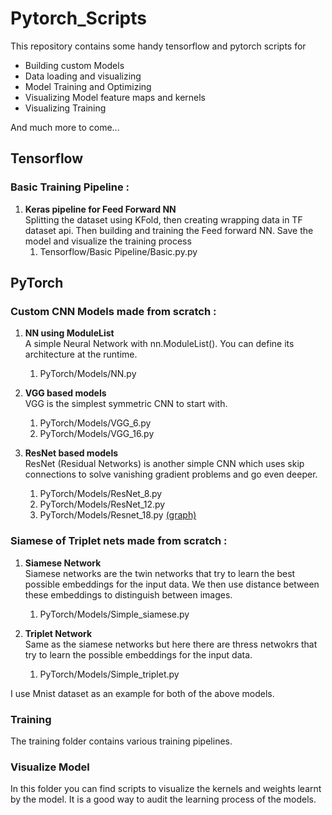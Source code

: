 # Pytorch_Scripts

This repository contains some handy tensorflow and pytorch scripts for
<ul>
  <li>Building custom Models</li>
  <li>Data loading and visualizing</li>
  <li>Model Training and Optimizing</li>
  <li>Visualizing Model feature maps and kernels</li>
  <li>Visualizing Training</li>  
</ul>
And much more to come...

## Tensorflow
### Basic Training Pipeline :

1. **Keras pipeline for Feed Forward NN** <br>
	Splitting the dataset using KFold, then creating wrapping data in TF dataset api. Then building and training the Feed forward NN. Save the model and visualize the training process
    <ol>
    <li>Tensorflow/Basic Pipeline/Basic.py.py</li>
    </ol>

## PyTorch 
### Custom CNN Models made from scratch : 

1. **NN using ModuleList** <br>
    A simple Neural Network with nn.ModuleList(). You can define its architecture at the runtime.
    <ol>
    <li>PyTorch/Models/NN.py</li>
    </ol>

2. **VGG based models** <br>
    VGG is the simplest symmetric CNN to start with.
    <ol>
    <li> PyTorch/Models/VGG_6.py </li>
    <li> PyTorch/Models/VGG_16.py </li>
    </ol>

3. **ResNet based models**  <br>
    ResNet (Residual Networks) is another simple CNN which uses skip connections to solve vanishing gradient problems and go even deeper.
    <ol>
    <li> PyTorch/Models/ResNet_8.py </li>
    <li> PyTorch/Models/ResNet_12.py </li>
    <li> PyTorch/Models/Resnet_18.py	<a href="PyTorch/Model graphs/resnet18.onnx.png">(graph)</a></li>
    </ol>

### Siamese of Triplet nets made from scratch : 

1. **Siamese Network**  <br>
    Siamese networks are the twin networks that try to learn the best possible embeddings for the input data. We then use distance between these embeddings to distinguish between images.
    <ol>
    <li> PyTorch/Models/Simple_siamese.py </li>
    </ol>

2. **Triplet Network**  <br>
    Same as the siamese networks but here there are thress netwokrs that try to learn the possible embeddings for the input data.
    <ol>
    <li> PyTorch/Models/Simple_triplet.py </li>
    </ol>

I use Mnist dataset as an example for both of the above models. 

### Training
The training folder contains various training pipelines.

### Visualize Model
In this folder you can find scripts to visualize the kernels and weights learnt by the model. It is a good way to audit the learning process of the models.
